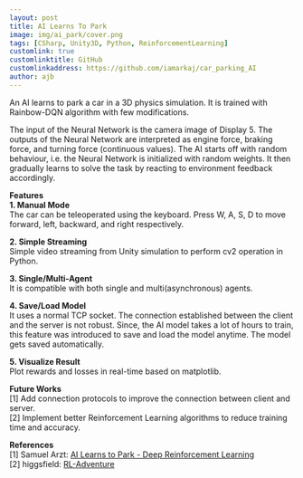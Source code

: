 ```yaml
---
layout: post
title: AI Learns To Park
image: img/ai_park/cover.png
tags: [CSharp, Unity3D, Python, ReinforcementLearning]
customlink: true
customlinktitle: GitHub
customlinkaddress: https://github.com/iamarkaj/car_parking_AI
author: ajb
---
```


An AI learns to park a car in a 3D physics simulation. It is trained with Rainbow-DQN algorithm with few modifications.

The input of the Neural Network is the camera image of Display 5. The outputs of the Neural Network are interpreted as engine force, braking force, and turning force (continuous values). The AI starts off with random behaviour, i.e. the Neural Network is initialized with random weights. It then gradually learns to solve the task by reacting to environment feedback accordingly.

**Features** 
<br>
**1. Manual Mode**
<br>
The car can be teleoperated using the keyboard. Press W, A, S, D to move forward, left, backward, and right respectively.

**2. Simple Streaming**
<br>
Simple video streaming from Unity simulation to perform cv2 operation in Python.

**3. Single/Multi-Agent**
<br>
It is compatible with both single and multi(asynchronous) agents.

**4. Save/Load Model**
<br>
It uses a normal TCP socket. The connection established between the client and the server is not robust. Since, the AI model takes a lot of hours to train, this feature was introduced to save and load the model anytime. The model gets saved automatically.

**5. Visualize Result**
<br>
Plot rewards and losses in real-time based on matplotlib.

**Future Works**
<br>
[1] Add connection protocols to improve the connection between client and server.
<br>
[2] Implement better Reinforcement Learning algorithms to reduce training time and accuracy.

**References**
<br>
[1] Samuel Arzt: <a href="https://www.youtube.com/watch?v=VMp6pq6_QjI">AI Learns to Park - Deep Reinforcement Learning</a> 
<br>
[2] higgsfield: <a href="https://github.com/higgsfield/RL-Adventure">RL-Adventure</a>
